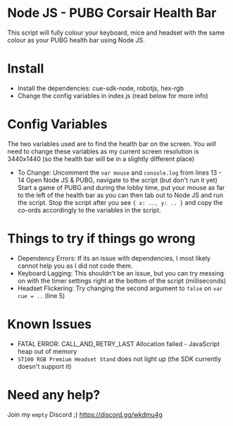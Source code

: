 # Node JS - PUBG Corsair Health Bar
This script will fully colour your keyboard, mice and headset with the same colour as your PUBG health bar using Node JS.

# Install
* Install the dependencies: cue-sdk-node, robotjs, hex-rgb
* Change the config variables in index.js (read below for more info)

# Config Variables
The two variables used are to find the health bar on the screen.
You *will* need to change these variables as my current screen resolution is 3440x1440 (so the health bar will be in a slightly different place)
* To Change:
Uncomment the `var mouse` and `console.log` from lines 13 - 14
Open Node JS & PUBG, navigate to the script (but don't run it yet)
Start a game of PUBG and during the lobby time, put your mouse as far to the left of the health bar as you can then tab out to Node JS and run the script.
Stop the script after you see `{ x: .., y: .. }` and copy the co-ords accordingly to the variables in the script.

# Things to try if things go wrong
* Dependency Errors: 
If its an issue with dependencies, I most likely cannot help you as I did not code them.
* Keyboard Lagging: 
This shouldn't be an issue, but you can try messing on with the timer settings right at the bottom of the script (milliseconds)
* Headset Flickering: 
Try changing the second argument to `false` on `var cue = ..` (line 5)

# Known Issues
* FATAL ERROR: CALL_AND_RETRY_LAST Allocation failed - JavaScript heap out of memory
* `ST100 RGB Premium Headset Stand` does not light up (the SDK currently doesn't support it)

# Need any help?
Join my `empty` Discord ;) https://discord.gg/wkdmu4g
